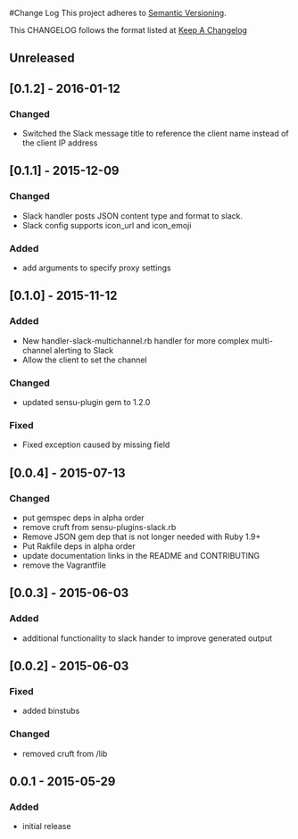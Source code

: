#Change Log
This project adheres to [Semantic Versioning](http://semver.org/).

This CHANGELOG follows the format listed at [Keep A Changelog](http://keepachangelog.com/)

## Unreleased

## [0.1.2] - 2016-01-12
### Changed
- Switched the Slack message title to reference the client name instead of the client IP address

## [0.1.1] - 2015-12-09
### Changed
- Slack handler posts JSON content type and format to slack.
- Slack config supports icon_url and icon_emoji
### Added
- add arguments to specify proxy settings

## [0.1.0] - 2015-11-12
### Added
- New handler-slack-multichannel.rb handler for more complex multi-channel alerting to Slack
- Allow the client to set the channel

### Changed
- updated sensu-plugin gem to 1.2.0

### Fixed
- Fixed exception caused by missing field

## [0.0.4] - 2015-07-13
### Changed
- put gemspec deps in alpha order
- remove cruft from sensu-plugins-slack.rb
- Remove JSON gem dep that is not longer needed with Ruby 1.9+
- Put Rakfile deps in alpha order
- update documentation links in the README and CONTRIBUTING
- remove the Vagrantfile

## [0.0.3] - 2015-06-03
### Added
- additional functionality to slack hander to improve generated output

## [0.0.2] - 2015-06-03
### Fixed
- added binstubs

### Changed
- removed cruft from /lib

## 0.0.1 - 2015-05-29
### Added
- initial release
